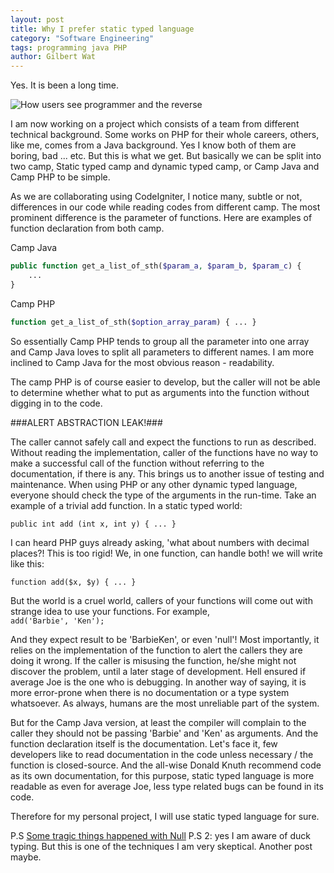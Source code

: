 ```yaml
---
layout: post
title: Why I prefer static typed language
category: "Software Engineering"
tags: programming java PHP
author: Gilbert Wat
---
```

Yes\. It is been a long time\.

![How users see programmer and the reverse](/assets/images/user-see-programmer.jpg)

I am now working on a project which consists of a team from different technical background\. Some works on PHP for their whole careers, others, like me, comes from a Java background\. Yes I know both of them are boring, bad \.\.\. etc\. But this is what we get\. But basically we can be split into two camp, Static typed camp and dynamic typed camp, or Camp Java and Camp PHP to be simple\.

As we are collaborating using CodeIgniter, I notice many, subtle or not, differences in our code while reading codes from different camp\. The most prominent difference is the parameter of functions\. Here are examples of function declaration from both camp\.

Camp Java
  
```php
public function get_a_list_of_sth($param_a, $param_b, $param_c) {
	...
}
```

Camp PHP
  
```php
function get_a_list_of_sth($option_array_param) { ... }
```


So essentially Camp PHP tends to group all the parameter into one array and Camp Java loves to split all parameters to different names\. I am more inclined to Camp Java for the most obvious reason - readability\.

The camp PHP is of course easier to develop, but the caller will not be able to determine whether what to put as arguments into the function without digging in to the code\.

###ALERT ABSTRACTION LEAK\!###

The caller cannot safely call and expect the functions to run as described\. Without reading the implementation, caller of the functions have no way to make a successful call of the function without referring to the documentation, if there is any\. This brings us to another issue of testing and maintenance\.
When using PHP or any other dynamic typed language, everyone should check the type of the arguments in the run-time\. Take an example of a trivial add function\. In a static typed world: 
```
public int add (int x, int y) { ... }
```

I can heard PHP guys already asking, 'what about numbers with decimal places?\! This is too rigid\! We, in one function, can handle both\! we will write like this:  
```
function add($x, $y) { ... }
```

But the world is a cruel world, callers of your functions will come out with strange idea to use your functions\. For example,  
```add('Barbie', 'Ken');```

And they expect result to be 'BarbieKen', or even 'null'\! Most importantly, it relies on the implementation of the function to alert the callers they are doing it wrong\. If the caller is misusing the function, he/she might not discover the problem, until a later stage of development\. Hell ensured if average Joe is the one who is debugging\. In another way of saying, it is more error-prone when there is no documentation or a type system whatsoever\. As always, humans are the most unreliable part of the system\.

But for the Camp Java version, at least the compiler will complain to the caller they should not be passing 'Barbie' and 'Ken' as arguments\. And the function declaration itself is the documentation\. Let's face it, few developers like to read documentation in the code unless necessary / the function is closed-source\. And the all-wise Donald Knuth recommend code as its own documentation, for this purpose, static typed language is more readable as even for average Joe, less type related bugs can be found in its code\.

Therefore for my personal project, I will use static typed language for sure\.

P\.S [Some tragic things happened with Null](http://stackoverflow.com/questions/4456438/how-can-i-pass-the-string-null-through-wsdl-soap-from-as3-to-coldfusion-web)
P\.S 2: yes I am aware of duck typing\. But this is one of the techniques I am very skeptical\. Another post maybe\. 
